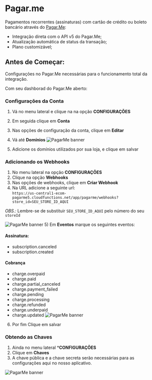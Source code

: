 # Pagar.me
Pagamentos recorrentes (assinaturas) com cartão de crédito ou boleto bancário através do [Pagar.Me](https://pagar.me):

* Integração direta com o API v5 do Pagar.Me;
* Atualização automática de status da transação;
* Plano customizável;

## Antes de Começar: 
Configurações no Pagar.Me necessárias para o funcionamento total da integração.

Com seu dashborad do Pagar.Me aberto: 

### Configurações da Conta
1) Vá no menu lateral e clique na na opção **CONFIGURAÇÕES**
2) Em seguida clique em **Conta**
3) Nas opções de configuração da conta, clique em **Editar**
4) Vá até **Domínios** 
![PagarMe banner](https://ecom-pagarme5.web.app/dominios.png)

5) Adicione os domínios utilizados por sua loja, e clique em salvar

### Adicionando os Webhooks

1) No menu lateral na opção **CONFIGURAÇÕES**
2) Clique na opção **Webhooks**
3) Nas opções de webhooks, clique em **Criar Webhook**
4) Na URL adicione a seguinte url:  
`https://us-central1-ecom-pagarme5.cloudfunctions.net/app/pagarme/webhooks?store_id=SEU_STORE_ID_AQUI`

*OBS.:* Lembre-se de substituir `SEU_STORE_ID_AQUI` pelo número do seu `storeId`

![PagarMe banner](https://ecom-pagarme5.web.app/url_webhook.png)
5) Em **Eventos** marque os seguintes eventos:

#### Assinatura: 
- subscription.canceled
- subscription.created

#### Cobrança
- charge.overpaid
- charge.paid
- charge.partial_canceled
- charge.payment_failed
- charge.pending
- charge.processing
- charge.refunded
- charge.underpaid
- charge.updated
![PagarMe banner](https://ecom-pagarme5.web.app/eventos_webhook.png)

6) Por fim Clique em salvar

### Obtendo as Chaves

1) Ainda no menu lateral ***CONFIGURAÇÕES**
2) Clique em **Chaves**
3) A chave pública e a chave secreta serão necessárias para as configurações aqui no nosso aplicativo.

![PagarMe banner](https://ecom-pagarme5.web.app/credit-card.png)
